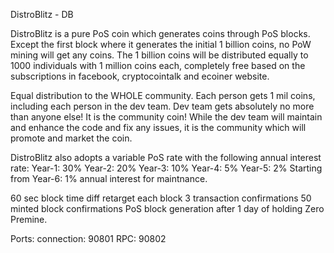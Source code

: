 
DistroBlitz - DB

DistroBlitz is a pure PoS coin which generates coins through PoS blocks. Except the first block where it generates the initial 1 billion coins, no PoW mining will get any coins. The 1 billion coins will be distributed equally to 1000 individuals with 1 million coins each, completely free based on the subscriptions in facebook, cryptocointalk and ecoiner website.

Equal distribution to the WHOLE community. Each person gets 1 mil coins, including each person in the dev team. Dev team gets absolutely no more than anyone else! It is the community coin! While the dev team will maintain and enhance the code and fix any issues, it is the community which will promote and market the coin.

DistroBlitz also adopts a variable PoS rate with the following annual interest rate: Year-1: 30% Year-2: 20% Year-3: 10% Year-4: 5% Year-5: 2% Starting from Year-6: 1% annual interest for maintnance.

60 sec block time
diff retarget each block
3 transaction confirmations
50 minted block confirmations
PoS block generation after 1 day of holding
Zero Premine.

Ports: connection: 90801 RPC: 90802
